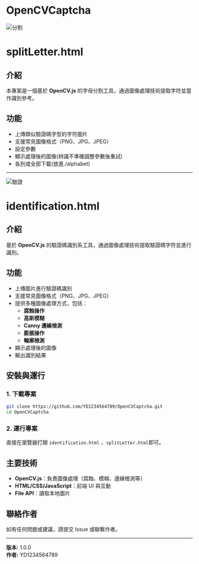 # OpenCVCaptcha

![分割](https://github.com/user-attachments/assets/2261039e-6bec-42d9-9211-10aea18d3c33)

# splitLetter.html
## 介紹
本專案是一個基於 **OpenCV.js** 的字母分割工具，通過圖像處理技術提取字符並當作識別參考。

## 功能
- 上傳類似驗證碼字型的字符圖片
- 支援常見圖像格式（PNG、JPG、JPEG）
- 設定參數
- 顯示處理後的圖像(辨識不準確調整參數後重試)
- 各別或全部下載(放進./alphabet)
---

![驗證](https://github.com/user-attachments/assets/3b331033-41ac-467b-98ec-cd22bbf42bb2)
# identification.html

## 介紹
基於 **OpenCV.js** 的驗證碼識別系工具，通過圖像處理技術提取驗證碼字符並進行識別。

## 功能
- 上傳圖片進行驗證碼識別
- 支援常見圖像格式（PNG、JPG、JPEG）
- 提供多種圖像處理方式，包括：
  - **腐蝕操作**
  - **高斯模糊**
  - **Canny 邊緣檢測**
  - **膨脹操作**
  - **輪廓檢測**
- 顯示處理後的圖像
- 輸出識別結果
  
## 安裝與運行
### 1. 下載專案
```sh
git clone https://github.com/YD1234564789/OpenCVCaptcha.git
cd OpenCVCaptcha
```
### 2. 運行專案
直接在瀏覽器打開 `identification.html` 、`splitLetter.html`即可。

## 主要技術
- **OpenCV.js**：負責圖像處理（腐蝕、模糊、邊緣檢測等）
- **HTML/CSS/JavaScript**：前端 UI 與互動
- **File API**：讀取本地圖片

## 聯絡作者
如有任何問題或建議，請提交 Issue 或聯繫作者。

---
**版本:** 1.0.0  
**作者:** YD1234564789
